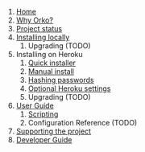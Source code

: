 1. [Home](.)
1. [Why Orko?](Why-Orko)
1. [Project status](Project-status)
1. [Installing locally](Local-installation)
   1. Upgrading (TODO)
1. Installing on Heroku
   1. [Quick installer](One-click-installation-on-Heroku)
   1. [Manual install](Manual-installation-on-Heroku)
   1. [Hashing passwords](Hashing-Passwords)
   1. [Optional Heroku settings](Optional-Heroku-settings)
   1. Upgrading (TODO)
1. [User Guide](User-Guide)
   1. [Scripting](Scripting)
   1. Configuration Reference (TODO)
1. [Supporting the project](Supporting-The-Project)
1. [Developer Guide](Developer-guide)
